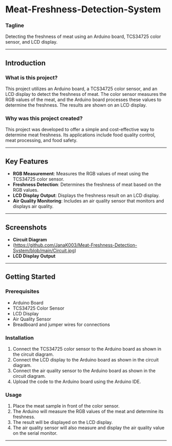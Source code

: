 # Meat-Freshness-Detection-System

### Tagline
Detecting the freshness of meat using an Arduino board, TCS34725 color sensor, and LCD display.

---

## Introduction

### What is this project?
This project utilizes an Arduino board, a TCS34725 color sensor, and an LCD display to detect the freshness of meat. The color sensor measures the RGB values of the meat, and the Arduino board processes these values to determine the freshness. The results are shown on an LCD display.

### Why was this project created?
This project was developed to offer a simple and cost-effective way to determine meat freshness. Its applications include food quality control, meat processing, and food safety.

---

## Key Features
- **RGB Measurement**: Measures the RGB values of meat using the TCS34725 color sensor.
- **Freshness Detection**: Determines the freshness of meat based on the RGB values.
- **LCD Display Output**: Displays the freshness result on an LCD display.
- **Air Quality Monitoring**: Includes an air quality sensor that monitors and displays air quality.

---

## Screenshots
- **Circuit Diagram**
- (https://github.com/JanaK003/Meat-Freshness-Detection-System/blob/main/Circuit.jpg)
- **LCD Display Output**

---

## Getting Started

### Prerequisites
- Arduino Board
- TCS34725 Color Sensor
- LCD Display
- Air Quality Sensor
- Breadboard and jumper wires for connections

### Installation

1. Connect the TCS34725 color sensor to the Arduino board as shown in the circuit diagram.
2. Connect the LCD display to the Arduino board as shown in the circuit diagram.
3. Connect the air quality sensor to the Arduino board as shown in the circuit diagram.
4. Upload the code to the Arduino board using the Arduino IDE.

### Usage
1. Place the meat sample in front of the color sensor.
2. The Arduino will measure the RGB values of the meat and determine its freshness.
3. The result will be displayed on the LCD display.
4. The air quality sensor will also measure and display the air quality value on the serial monitor.

---
